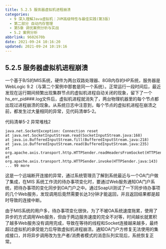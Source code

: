 ```yaml
---
title: 5.2.5 服务器虚拟机进程崩溃
categories:
  - 9 深入理解Java虛拟机：JVM高级特性与最佳实践(第3版)
  - 第二部分 自动内存管理
  - 第5章 调优案例分析与实战
  - 5.2 案例分析
abbrlink: 9602670b
date: 2021-09-24 10:16:20
updated: 2021-09-24 10:19:16
---
```

## 5.2.5 服务器虚拟机进程崩溃
一个基于B/S的MIS系统，硬件为两台双路处理器、8GB内存的HP系统，服务器是WebLogic 9.2（与第二个案例中那套是同一个系统）。正常运行一段时间后，最近发现在运行期间频繁出现集群节点的虚拟机进程自动关闭的现象，留下了一个hs_err_pid###.log文件后，虚拟机进程就消失了，两台物理机器里的每个节点都出现过进程崩溃的现象。从系统日志中注意到，每个节点的虚拟机进程在崩溃之前，都发生过大量相同的异常，见代码清单5-2。

代码清单5-2 异常堆栈2
```
java.net.SocketException: Connection reset 
at java.net.SocketInputStream.read(SocketInputStream.java:168) 
at java.io.BufferedInputStream.fill(BufferedInputStream.java:218) 
at java.io.BufferedInputStream.read(BufferedInputStream.java:235) 
at org.apache.axis.transport.http.HTTPSender.readHeadersFromSocket(HTTPSender.java:583) 
at org.apache.axis.transport.http.HTTPSender.invoke(HTTPSender.java:143) 
... 99 more
```
这是一个远端断开连接的异常，通过系统管理员了解到系统最近与一个OA门户做了集成，在MIS 系统工作流的待办事项变化时，要通过Web服务通知OA门户系统，把待办事项的变化同步到OA门户之中。通过SoapUI测试了一下同步待办事项的几个Web服务，发现调用后竟然需要长达3分钟才能返回，并且返回结果都是超时导致的连接中断。

由于MIS系统的用户多，待办事项变化很快，为了不被OA系统速度拖累，使用了异步的方式调用Web服务，但由于两边服务速度的完全不对等，时间越长就累积了越多Web服务没有调用完成，导致在等待的线程和Socket连接越来越多，最终超过虚拟机的承受能力后导致虚拟机进程崩溃。通知OA门户方修复无法使用的集成接口，并将异步调用改为生产者/消费者模式的消息队列实现后，系统恢复正常。

